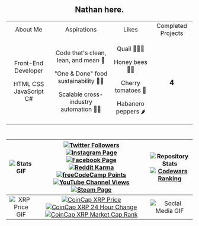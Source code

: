 <!-- ### Hi there 👋 -->

<!-- **TrueNathanD/TrueNathanD** is a ✨ _special_ ✨ repository because its `README.md` (this file) appears on your GitHub profile.

Here are some ideas to get you started:

- 🔭 I’m currently working on ...
- 🌱 I’m currently learning ...
- 👯 I’m looking to collaborate on ...
- 🤔 I’m looking for help with ...
- 💬 Ask me about ...
- 📫 How to reach me: ...
- 😄 Pronouns: ...
- ⚡ Fun fact: ... -->

<h2 align="center">Nathan here.</h2>
<table width="100%" align="center">
  <tr>
    <td colspan="3" align="center">About Me</td>
    <td colspan="3" align="center">Aspirations</td>
    <td colspan="3" align="center">Likes</td>
    <td colspan="3" align="center">Completed Projects</td>
  </tr>
  <tr>
    <td colspan="3" align="center">
      <p>Front-End Developer</p>
      <p>HTML CSS JavaScript C#</p>
    </td>
    <td colspan="3" align="center">
      <p>Code that's clean, lean, and mean 🤖</p>
      <p>"One & Done" food sustainability 🤖🌱</p>
      <p>Scalable cross-industry automation 🤖🥪</p>
    </td>
    <td colspan="3" align="center">
      <p>Quail 🐣🥚🍗</p>
      <p>Honey bees 🍯🐝</p>
      <p>Cherry tomatoes 🍅</p>
      <p>Habanero peppers 🌶️</p>
    </td>
    <td colspan="3" align="center">
      <h3><b>4</b></h3>
    </td>
  </tr>
</table>

#
| ![Stats GIF](https://media.tenor.com/mZPdzNxQR3kAAAAC/idiocracy-i-dont-know.gif=350x350) | [![Twitter Followers](https://img.shields.io/twitter/follow/TrueNathanD?label=TrueNathanD&style=social)](https://twitter.com/TrueNathanD) <br> [![Instagram Page](https://img.shields.io/badge/TrueNathanD-white?style=flat&logo=instagram)](https://www.instagram.com/truenathand/) <br> [![Facebook Page](https://img.shields.io/badge/TrueNathanD-white?style=flat&logo=facebook)](https://www.facebook.com/truenathand) <br> [![Reddit Karma](https://img.shields.io/reddit/user-karma/combined/TrueNathan?label=TrueNathan&style=social)](https://www.reddit.com/user/TrueNathan)<br> [![freeCodeCamp Points](https://img.shields.io/freecodecamp/points/truenathand?label=TrueNathanD&logo=freecodecamp&style=social)](https://www.freecodecamp.org/TrueNathanD) <br> [![YouTube Channel Views](https://img.shields.io/youtube/channel/views/UCUZKOXAXf1sqII9P5yojcJA?label=TrueNathanD&style=social)](https://www.youtube.com/channel/UCUZKOXAXf1sqII9P5yojcJA) <br> [![Steam Page](https://img.shields.io/badge/TrueNathanD-white?style=flat&logoColor=darkblue&logo=steam)](https://steamcommunity.com/id/TrueNathanD/) | ![Repository Stats](https://github-readme-stats.vercel.app/api/top-langs/?username=TrueNathanD&theme=blue-green&langs_count=5) <br> [![Codewars Ranking](https://www.codewars.com/users/TrueNathanD/badges/large)](https://www.codewars.com/users/TrueNathanD)  |
| :---: | :---: | :---: |
| ![XRP Price GIF](https://media.tenor.com/WBcY8E7vVCoAAAAd/monkey-computer-not-working.gif) | [![CoinCap XRP Price](https://img.shields.io/coincap/price-usd/xrp?label=Price&logo=xrp&logoColor=green&style=social)](https://coincap.io/assets/xrp) [![CoinCap XRP 24 Hour Change](https://img.shields.io/coincap/change-percent-24hr/xrp?label=24%20Hour%20Change&logo=xrp&logoColor=blue&style=social)](https://coincap.io/assets/xrp) [![CoinCap XRP Market Cap Rank](https://img.shields.io/coincap/rank/xrp?label=Rank&logo=xrp&logoColor=purple&style=social)](https://coincap.io/assets/xrp) | ![Social Media GIF](https://media.tenor.com/wq507F3Pn3YAAAAd/the-it-crowd-it-crowd.gif) |

<!-- Only the real ones see this. -->

